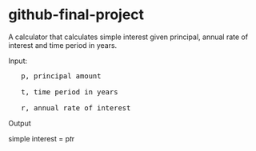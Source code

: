 # github-final-project

A calculator that calculates simple interest given principal, annual rate of interest and time period in years.

Input:
<pre>
   p, principal amount

   t, time period in years

   r, annual rate of interest
</pre>
Output

   simple interest = p*t*r
